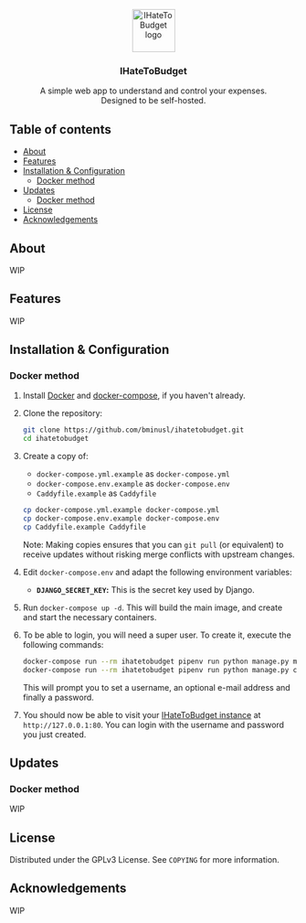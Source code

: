 <p align="center">
  <a href="https://github.com/bminusl/ihatetobudget/">
    <img src="https://raw.githubusercontent.com/bminusl/ihatetobudget/master/static/logo.png" alt="IHateToBudget logo" height="75">
  </a>
</p>


<h3 align="center">IHateToBudget</h3>

<p align="center">
  A simple web app to understand and control your expenses.
  <br>
  Designed to be self-hosted.
</p>

## Table of contents
* [About](#About)
* [Features](#Features)
* [Installation & Configuration](#installation--configuration)
  * [Docker method](#docker-method)
* [Updates](#updates)
  * [Docker method](#docker-method-1)
* [License](#license)
* [Acknowledgements](#acknowledgements)




## About

WIP

## Features

WIP

## Installation & Configuration

### Docker method

1. Install [Docker](https://www.docker.com/) and [docker-compose](https://docs.docker.com/compose/), if you haven't already.

2. Clone the repository:

   ```bash
   git clone https://github.com/bminusl/ihatetobudget.git
   cd ihatetobudget
   ```

3. Create a copy of:

   * `docker-compose.yml.example` as `docker-compose.yml`
   * `docker-compose.env.example` as `docker-compose.env`
   * `Caddyfile.example` as `Caddyfile`

   ```bash
   cp docker-compose.yml.example docker-compose.yml
   cp docker-compose.env.example docker-compose.env
   cp Caddyfile.example Caddyfile
   ```

   Note: Making copies ensures that you can `git pull` (or equivalent) to receive updates without risking merge conflicts with upstream changes.

4. Edit `docker-compose.env` and adapt the following environment variables:

   * **`DJANGO_SECRET_KEY`:** This is the secret key used by Django.

5. Run `docker-compose up -d`. This will build the main image, and create and start the necessary containers.

6. To be able to login, you will need a super user. To create it, execute the following commands:

   ```bash
   docker-compose run --rm ihatetobudget pipenv run python manage.py migrate
   docker-compose run --rm ihatetobudget pipenv run python manage.py createsuperuser
   ```

   This will prompt you to set a username, an optional e-mail address and finally a password.

7. You should now be able to visit your [IHateToBudget instance](http://127.0.0.1:80) at `http://127.0.0.1:80`. You can login with the username and password you just created.

## Updates

### Docker method

WIP

## License

Distributed under the GPLv3 License. See `COPYING` for more information.

## Acknowledgements

WIP
